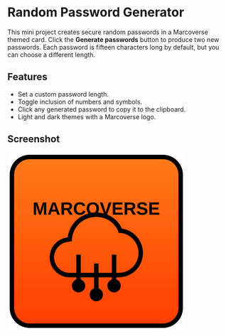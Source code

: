 # Random Password Generator

This mini project creates secure random passwords in a Marcoverse themed card. Click the **Generate passwords** button to produce two new passwords. Each password is fifteen characters long by default, but you can choose a different length.

## Features

- Set a custom password length.
- Toggle inclusion of numbers and symbols.
- Click any generated password to copy it to the clipboard.
- Light and dark themes with a Marcoverse logo.

## Screenshot

![Random Password Generator preview](marcoverse-logo.svg)
